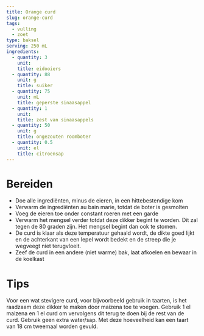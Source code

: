 ```yaml
---
title: Orange curd
slug: orange-curd
tags:
  - vulling
  - zoet
type: baksel
serving: 250 mL
ingredients:
  - quantity: 3
    unit:
    title: eidooiers
  - quantity: 88
    unit: g
    title: suiker
  - quantity: 75
    unit: mL
    title: geperste sinaasappel
  - quantity: 1
    unit:
    title: zest van sinaasappels
  - quantity: 50
    unit: g
    title: ongezouten roomboter
  - quantity: 0.5
    unit: el
    title: citroensap
---
```


# Bereiden

- Doe alle ingrediënten, minus de eieren, in een hittebestendige kom
- Verwarm de ingrediënten au bain marie, totdat de boter is gesmolten
- Voeg de eieren toe onder constant roeren met een garde
- Verwarm het mengsel verder totdat deze dikker begint te worden. Dit zal tegen de 80 graden zijn. Het mengsel begint dan ook te stomen.
- De curd is klaar als deze temperatuur gehaald wordt, de dikte goed lijkt en de achterkant van een lepel wordt bedekt en de streep die je wegveegt niet terugvloeit.
- Zeef de curd in een andere (niet warme) bak, laat afkoelen en bewaar in de koelkast

# Tips

Voor een wat stevigere curd, voor bijvoorbeeld gebruik in taarten, is het raadzaam deze dikker te maken door maizena toe te voegen. Gebruik 1 el maizena en 1 el curd om vervolgens dit terug te doen bij de rest van de curd. Gebruik geen extra water/sap.
Met deze hoeveelheid kan een taart van 18 cm tweemaal worden gevuld.
